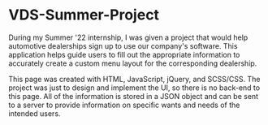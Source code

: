 # VDS-Summer-Project
During my Summer '22 internship, I was given a project that would help automotive dealerships sign up to use our company's software. This application helps guide users to fill out the appropriate information to accurately create a custom menu layout for the corresponding dealership.

This page was created with HTML, JavaScript, jQuery, and SCSS/CSS. The project was just to design and implement the UI, so there is no back-end to this page. All of the information is stored in a JSON object and can be sent to a server to provide information on specific wants and needs of the intended users.